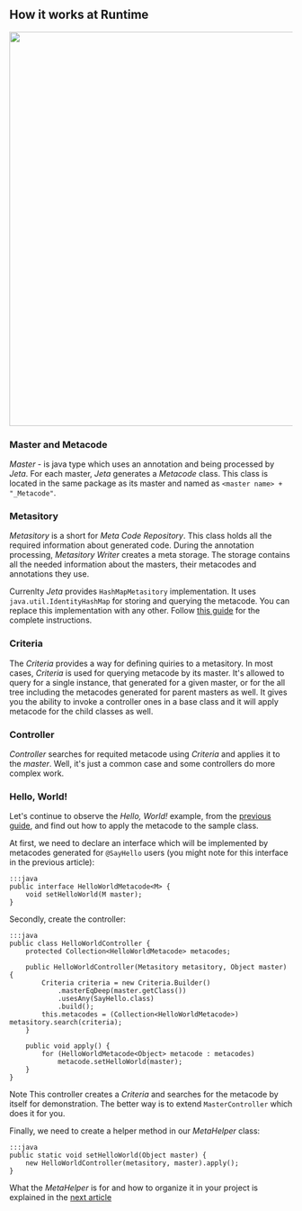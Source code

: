 <div class="page-header">
  <h2>How it works at Runtime</h2>
</div>

<img src="/static/images/at_runtime.png" width="700px"/>

### Master and Metacode
*Master* - is java type which uses an annotation and being processed by *Jeta*. For each master, *Jeta* generates a *Metacode* class. This class is located in the same package as its master and named as `<master name> + "_Metacode"`.

### Metasitory
*Metasitory* is a short for *Meta Code Repository*. This class holds all the required information about generated code. During the annotation processing, *Metasitory Writer* creates a meta storage. The storage contains all the needed information about the masters, their metacodes and annotations they use.

Currenlty *Jeta* provides `HashMapMetasitory` implementation. It uses `java.util.IdentityHashMap` for storing and querying the metacode. You can replace this implementation with any other. Follow [this guide](/guide/custom-metasitory) for the complete instructions.

### Criteria
The *Criteria* provides a way for defining quiries to a metasitory. In most cases, *Criteria* is used for querying metacode by its master. It's allowed to query for a single instance, that generated for a given master, or for the all tree including the metacodes generated for parent masters as well. It gives you the ability to invoke a controller ones in a base class and it will apply metacode for the child classes as well.

### Controller
*Controller* searches for requited metacode using *Criteria* and applies it to the *master*. Well, it's just a common case and some controllers do more complex work.

### Hello, World!
Let's continue to observe the *Hello, World!* example, from the [previous guide](/guide/code-generating), and find out how to apply the metacode to the sample class.

At first, we need to declare an interface which will be implemented by metacodes generated for `@SayHello` users (you might note for this interface in the previous article):

    :::java
    public interface HelloWorldMetacode<M> {
        void setHelloWorld(M master);
    }

Secondly, create the controller:

    :::java
    public class HelloWorldController {
        protected Collection<HelloWorldMetacode> metacodes;

        public HelloWorldController(Metasitory metasitory, Object master) {
            Criteria criteria = new Criteria.Builder()
                .masterEqDeep(master.getClass())
                .usesAny(SayHello.class)
                .build();
            this.metacodes = (Collection<HelloWorldMetacode>) metasitory.search(criteria);
        }

        public void apply() {
            for (HelloWorldMetacode<Object> metacode : metacodes)
                metacode.setHelloWorld(master);
        }
    }

<span class="label label-info">Note</span> This controller creates a *Criteria* and searches for the metacode by itself for demonstration. The better way is to extend `MasterController` which does it for you.

Finally, we need to create a helper method in our *MetaHelper* class:

    :::java
    public static void setHelloWorld(Object master) {
        new HelloWorldController(metasitory, master).apply();
    }

What the *MetaHelper* is for and how to organize it in your project is explained in the [next article](/guide/meta-helper)

